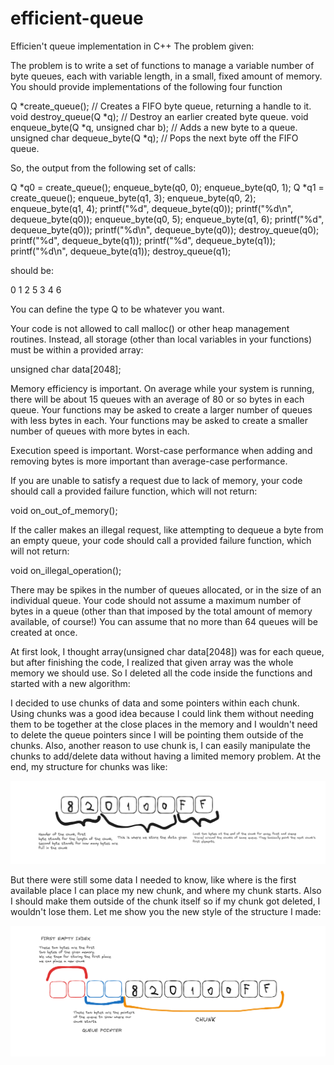 # efficient-queue
Efficien't queue implementation in C++
The problem given:

The problem is to write a set of functions to manage a variable number of byte
queues, each with variable length, in a small, fixed amount of memory. You
should provide implementations of the following four function

Q *create_queue(); // Creates a FIFO byte queue, returning a handle to it.
void destroy_queue(Q *q); // Destroy an earlier created byte queue.
void enqueue_byte(Q *q, unsigned char b); // Adds a new byte to a queue.
unsigned char dequeue_byte(Q *q); // Pops the next byte off the FIFO queue.

So, the output from the following set of calls:

Q *q0 = create_queue();
enqueue_byte(q0, 0);
enqueue_byte(q0, 1);
Q *q1 = create_queue();
enqueue_byte(q1, 3);
enqueue_byte(q0, 2);
enqueue_byte(q1, 4);
printf("%d", dequeue_byte(q0));
printf("%d\n", dequeue_byte(q0));
enqueue_byte(q0, 5);
enqueue_byte(q1, 6);
printf("%d", dequeue_byte(q0));
printf("%d\n", dequeue_byte(q0));
destroy_queue(q0);
printf("%d", dequeue_byte(q1));
printf("%d", dequeue_byte(q1));
printf("%d\n", dequeue_byte(q1));
destroy_queue(q1);

should be:

0 1
2 5
3 4 6

You can define the type Q to be whatever you want.

Your code is not allowed to call malloc() or other heap management routines.
Instead, all storage (other than local variables in your functions) must be
within a provided array:

unsigned char data[2048];

Memory efficiency is important. On average while your system is running, there
will be about 15 queues with an average of 80 or so bytes in each queue. Your
functions may be asked to create a larger number of queues with less bytes in
each. Your functions may be asked to create a smaller number of queues with more
bytes in each.

Execution speed is important. Worst-case performance when adding and removing
bytes is more important than average-case performance.

If you are unable to satisfy a request due to lack of memory, your code should
call a provided failure function, which will not return:

void on_out_of_memory();

If the caller makes an illegal request, like attempting to dequeue a byte from
an empty queue, your code should call a provided failure function, which will
not return:

void on_illegal_operation();

There may be spikes in the number of queues allocated, or in the size of an
individual queue. Your code should not assume a maximum number of bytes in a
queue (other than that imposed by the total amount of memory available, of
course!) You can assume that no more than 64 queues will be created at once.

At first look, I thought array(unsigned char data[2048]) was for each queue, but after finishing the code, I realized that given array was the whole memory we should use. So I deleted all the code inside the functions and started with a new algorithm:

I decided to use chunks of data and some pointers within each chunk. Using chunks was a good idea because I could link them without needing them to be together at the close places in the memory and I wouldn't need to delete the queue pointers since I will be pointing them outside of the chunks. Also, another reason to use chunk is, I can easily manipulate the chunks to add/delete data without having a limited memory problem. At the end, my structure for chunks was like:

![data chunk structure](image.png)

But there were still some data I needed to know, like where is the first available place I can place my new chunk, and where my chunk starts. Also I should make them outside of the chunk itself so if my chunk got deleted, I wouldn't lose them. Let me show you the new style of the structure I made:
 
![NEW CHUNK STRUCTURE](image-2.png)

